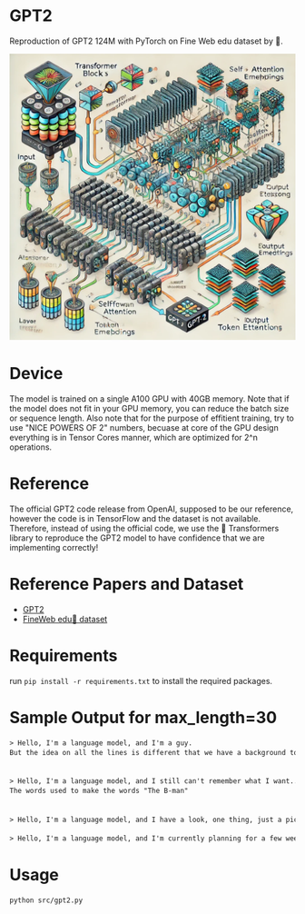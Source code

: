 # GPT2

Reproduction of GPT2 124M with PyTorch on Fine Web edu dataset by 🤗.  

<img src="./img/image.png" alt="img" width="600"/>

# Device 
The model is trained on a single A100 GPU with 40GB memory. Note that if the model does not fit in your GPU memory, you can reduce the batch size or sequence length. Also note that for the purpose of effitient training, try to use "NICE POWERS OF 2" numbers, becuase at core of the GPU design everything is in Tensor Cores manner, which are optimized for 2^n operations.

# Reference 
The official GPT2 code release from OpenAI, supposed to be our reference, however the code is in TensorFlow and the dataset is not available. Therefore, instead of using the official code, we use the 🤗 Transformers library to reproduce the GPT2 model to have confidence that we are implementing correctly!

# Reference Papers and Dataset 
- [GPT2](https://arxiv.org/abs/2005.14165)
- [FineWeb edu🍷 dataset](https://huggingface.co/datasets/HuggingFaceFW/fineweb)

# Requirements
run `pip install -r requirements.txt` to install the required packages.

# Sample Output for max_length=30
```txt
> Hello, I'm a language model, and I'm a guy.
But the idea on all the lines is different that we have a background to be found


> Hello, I'm a language model, and I still can't remember what I want....
The words used to make the words "The B-man"


> Hello, I'm a language model, and I have a look, one thing, just a picture, and some, some of the other things I've done

> Hello, I'm a language model, and I'm currently planning for a few weeks now, yet, I'm getting some ideas about something, but just really
```

# Usage
```bash
python src/gpt2.py
```
